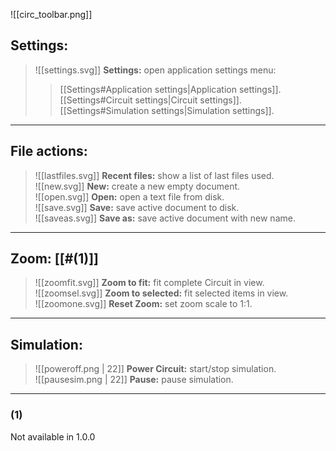 ![[circ_toolbar.png]]
<br>

## Settings:
>  ![[settings.svg]] **Settings:** open application settings menu:<br>
> > [[Settings#Application settings|Application settings]].<br>
> > [[Settings#Circuit settings|Circuit settings]].<br>
> > [[Settings#Simulation settings|Simulation settings]].<br>

---

## File actions:
 >  ![[lastfiles.svg]] **Recent files:** show a list of last files used.<br>
 >  ![[new.svg]] **New:** create a new empty document.<br>
 >  ![[open.svg]] **Open:** open a text file from disk.<br>
 >  ![[save.svg]] **Save:** save active document to disk.<br>
 >  ![[saveas.svg]] **Save as:** save active document with new name.<br>

---

## Zoom: [[#(1)]]
 >  ![[zoomfit.svg]] **Zoom to fit:** fit complete Circuit in view.<br>
 >  ![[zoomsel.svg]] **Zoom to selected:** fit selected items in view.<br>
 >  ![[zoomone.svg]] **Reset Zoom:** set zoom scale to 1:1.<br>

---

## Simulation:
 >  ![[poweroff.png | 22]] **Power Circuit:** start/stop simulation.<br>
 >  ![[pausesim.png | 22]] **Pause:** pause simulation.<br>

---

### (1)
Not available in 1.0.0

